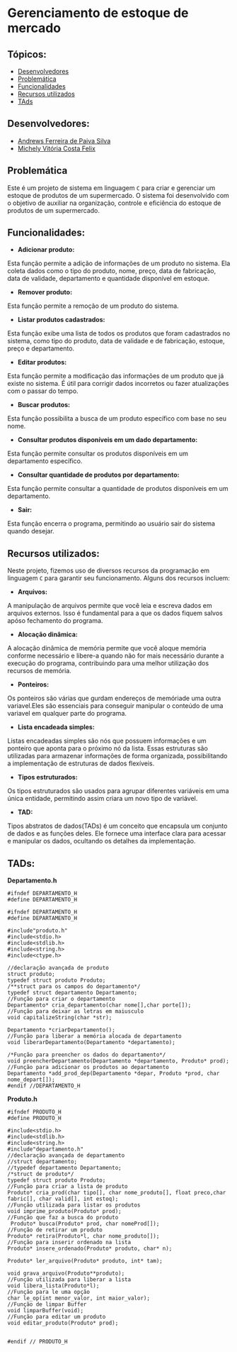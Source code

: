 # Gerenciamento de estoque de mercado
## Tópicos:
- [Desenvolvedores](#Desenvolvedores)
- [Problemática](#Problemática)
- [Funcionalidades](#Funcionalidades)
- [Recursos utilizados](#Recursos-utilizados)
- [TAds](#TADs)
  
## Desenvolvedores:
- [Andrews Ferreira de Paiva Silva](https://github.com/TheFonci)
- [Michely Vitória Costa Felix](https://github.com/MichelyFelix)

## Problemática
Este é um projeto de sistema em linguagem `C` para criar e gerenciar um estoque de produtos de um supermercado. O sistema foi desenvolvido com o objetivo de auxiliar na organização, controle e eficiência do estoque de produtos de um supermercado.
## Funcionalidades:
- **Adicionar produto:**
  
Esta função permite a adição de informações de um produto no sistema. Ela coleta dados como o tipo do produto, nome, preço, data de fabricação, data de validade, departamento e quantidade disponível em estoque.

- **Remover produto:**
  
Esta função permite a remoção de um produto do sistema.

- **Listar produtos cadastrados:**
  
Esta função exibe uma lista de todos os produtos que foram cadastrados no sistema, como tipo do produto, data de validade e de fabricação, estoque, preço e departamento.

- **Editar produtos:**
  
Esta função permite a modificação das informações de um produto que já existe no sistema. É útil para corrigir dados incorretos ou fazer atualizações com o passar do tempo.

- **Buscar produtos:**
  
Esta função possibilita a busca de um produto específico com base no seu nome.

- **Consultar produtos disponíveis em um dado departamento:**
  
Esta função permite consultar os produtos disponíveis em um departamento específico.

- **Consultar quantidade de produtos por departamento:**
  
Esta função permite consultar a quantidade de produtos disponíveis em um departamento.

- **Sair:**
  
Esta função encerra o programa, permitindo ao usuário sair do sistema quando desejar.

## Recursos utilizados:

Neste projeto, fizemos uso de diversos recursos da programação em linguagem `C` para garantir seu funcionamento. Alguns dos recursos incluem:

- **Arquivos:**

A manipulação de arquivos permite que você leia e escreva dados em arquivos externos. Isso é fundamental para a que os dados fiquem salvos apóso fechamento do programa.

- **Alocação dinâmica:**

 A alocação dinâmica de memória permite que você aloque memória conforme necessário e libere-a quando não for mais necessário durante a execução do programa, contribuindo para uma melhor utilização dos recursos de memória.

- **Ponteiros:**

 Os ponteiros são várias que gurdam endereços de memóriade uma outra variavel.Eles são essenciais para conseguir manipular o conteúdo de uma variavel em qualquer parte do programa.  
 
- **Lista encadeada simples:**

Listas encadeadas simples são nós que possuem informações e um ponteiro que aponta para o próximo nó da lista. Essas estruturas são utilizadas para armazenar informações de forma organizada, possibilitando a implementação de estruturas de dados flexíveis.

- **Tipos estruturados:**
  
Os tipos estruturados são usados para agrupar diferentes variáveis em uma única entidade, permitindo assim criara um novo tipo de variável.

- **TAD:**

Tipos abstratos de dados(TADs) é um conceito que encapsula um conjunto de dados e as funções deles. Ele fornece uma interface clara para acessar e manipular os dados, ocultando os detalhes da implementação.

## TADs:

 **Departamento.h**
```
#ifndef DEPARTAMENTO_H
#define DEPARTAMENTO_H

#ifndef DEPARTAMENTO_H
#define DEPARTAMENTO_H

#include"produto.h"
#include<stdio.h>
#include<stdlib.h>
#include<string.h>
#include<ctype.h>

//declaração avançada de produto
struct produto;
typedef struct produto Produto;
/**struct para os campos do departamento*/
typedef struct departamento Departamento;
//Função para criar o departamento 
Departamento* cria_departamento(char nome[],char porte[]);
//Função para deixar as letras em maiusculo 
void capitalizeString(char *str);

Departamento *criarDepartamento();
//Função para liberar a memória alocada de departamento 
void liberarDepartamento(Departamento *departamento);

/*Função para preencher os dados do departamento*/
void preencherDepartamento(Departamento *departamento, Produto* prod);
//Função para adicionar os produtos ao departamento 
Departamento *add_prod_dep(Departamento *depar, Produto *prod, char nome_depart[]);
#endif //DEPARTAMENTO_H
```

 **Produto.h**
```#ifndef PRODUTO_H
#ifndef PRODUTO_H
#define PRODUTO_H

#include<stdio.h>
#include<stdlib.h>
#include<string.h>
#include"departamento.h"
//declaração avançada de departamento
//struct departamento;
//typedef departamento Departamento;
/*struct de produto*/
typedef struct produto Produto;
//Função para criar a lista de produto
Produto* cria_prod(char tipo[], char nome_produto[], float preco,char fabric[], char valid[], int estoq);
//Função utilizada para listar os produtos
void imprime_produto(Produto* prod);
//Função que faz a busca do produto
 Produto* busca(Produto* prod, char nomeProd[]);
//Função de retirar um produto
Produto* retira(Produto*l, char nome_produto[]);
//Função para inserir ordenado na lista
Produto* insere_ordenado(Produto* produto, char* n);

Produto* ler_arquivo(Produto* produto, int* tam);

void grava_arquivo(Produto**produto);
//Função utilizada para liberar a lista
void libera_lista(Produto*l);
//Função para le uma opção
char le_op(int menor_valor, int maior_valor);
//Função de limpar Buffer
void limparBuffer(void);
//Função para editar um produto
void editar_produto(Produto* prod);


#endif // PRODUTO_H
```
